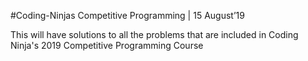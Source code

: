 #Coding-Ninjas Competitive Programming | 15 August’19

This will have solutions to all the problems that are included in Coding Ninja's 2019 Competitive Programming Course